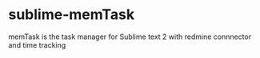 sublime-memTask
===============

memTask is the task manager for Sublime text 2 with redmine connnector and time tracking
